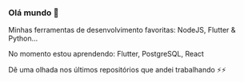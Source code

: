 ### Olá mundo 👋

<!--
**thiagoassisk8/thiagoassisk8** is a ✨ _special_ ✨ repository because its `README.md` (this file) appears on your GitHub profile.

Here are some ideas to get you started:

- 🔭 I’m currently working on ...
- 🌱 I’m currently learning ...
- 👯 I’m looking to collaborate on ...
- 🤔 I’m looking for help with ...
- 💬 Ask me about ...
- 📫 How to reach me: ...
- 😄 Pronouns: ...
- ⚡ Fun fact: ...
-->



Minhas ferramentas de desenvolvimento favoritas: NodeJS, Flutter & Python...

No momento estou aprendendo: Flutter, PostgreSQL, React

Dê uma olhada nos últimos repositórios que andei trabalhando ⚡⚡
